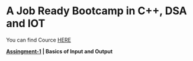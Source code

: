 # A Job Ready Bootcamp in C++, DSA and IOT

You can find Cource [HERE](https://courses.ineuron.ai/A-Job-Ready-Bootcamp-in-C++,-DSA-and-IOT)

__[Assingment-1](https://github.com/bugsripper/cppBootcamp/tree/main/assingment_1) | Basics of Input and Output__
